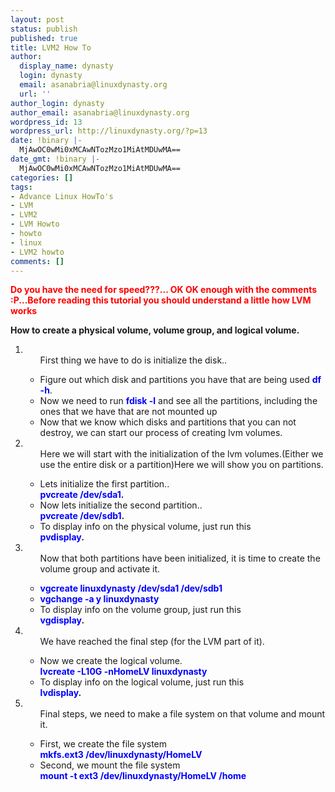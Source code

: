 ```yaml
---
layout: post
status: publish
published: true
title: LVM2 How To
author:
  display_name: dynasty
  login: dynasty
  email: asanabria@linuxdynasty.org
  url: ''
author_login: dynasty
author_email: asanabria@linuxdynasty.org
wordpress_id: 13
wordpress_url: http://linuxdynasty.org/?p=13
date: !binary |-
  MjAwOC0wMi0xMCAwNTozMzo1MiAtMDUwMA==
date_gmt: !binary |-
  MjAwOC0wMi0xMCAwNTozMzo1MiAtMDUwMA==
categories: []
tags:
- Advance Linux HowTo's
- LVM
- LVM2
- LVM Howto
- howto
- linux
- LVM2 howto
comments: []
---
```

<p><span style="color: red;"><strong>Do you have the need for speed???... OK OK enough with the comments :P...Before reading this tutorial you should understand a little how LVM works</strong></span></p>
<p> <strong>How to create a physical volume, volume group, and logical volume.</strong></p>
<ol>
<li>
<ul>
First thing we have to do is initialize the disk..</p>
<li>Figure out which disk and partitions you have that are being used <b><span style="color: blue;">df -h</span></b>. </li>
<li>Now we need to run <b><span style="color: blue;">fdisk -l</span></b> and see all the partitions, including the ones that we have that are not mounted up </li>
<li>Now that we know which disks and partitions that you can not destroy, we can start our process of creating lvm volumes. </li>
</ul>
</li>
<li>
<ul>
Here we will start with the initialization of the lvm volumes.(Either we use the entire disk or a partition)Here we will show you on partitions.</p>
<li>Lets initialize the first partition..<br /><b><span style="color: blue;">pvcreate /dev/sda1</span>.</b> </li>
<li>Now lets initialize the second partition..<br /><b><span style="color: blue;">pvcreate /dev/sdb1</span>.</b> </li>
<li>To display info on the physical volume, just run this<br /><b><span style="color: blue;">pvdisplay</span>.</b> </li>
</ul>
</li>
<li>
<ul>
Now that both partitions have been initialized, it is time to create the volume group and activate it.</p>
<li><b><span style="color: blue;">vgcreate linuxdynasty /dev/sda1 /dev/sdb1</span></b> </li>
<li><b><span style="color: blue;">vgchange -a y  linuxdynasty</span></b> </li>
<li>To display info on the volume group, just run this<br /><b><span style="color: blue;">vgdisplay</span>.</b> </li>
</ul>
</li>
<li>
<ul>
We have reached the final step (for the LVM part of it).</p>
<li>Now we create the logical volume. <br /><b><span style="color: blue;">lvcreate -L10G -nHomeLV linuxdynasty</span></b> </li>
<li>To display info on the logical volume, just run this<br /><b><span style="color: blue;">lvdisplay</span>.</b> </li>
</ul>
</li>
<li>
<ul>
Final steps, we need to make a file system on that volume and mount it.</p>
<li>First, we create the file system<br /><b><span style="color: blue;">mkfs.ext3 /dev/linuxdynasty/HomeLV</span></b> </li>
<li>Second, we mount the file system<br /><b><span style="color: blue;">mount -t ext3 /dev/linuxdynasty/HomeLV /home</span></b> </li>
</ul>
</li>
</ol>
